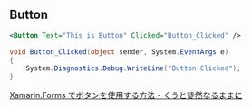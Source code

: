 ## Button

```xml
<Button Text="This is Button" Clicked="Button_Clicked" />
```

```cs
void Button_Clicked(object sender, System.EventArgs e)
{
    System.Diagnostics.Debug.WriteLine("Button Clicked");
}
```

[Xamarin.Forms でボタンを使用する方法 - くうと徒然なるままに](http://kuxumarin.hatenablog.com/entry/2017/01/06/)
